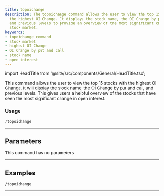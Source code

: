 ```yaml
---
title: topoichange
description: The topoichange command allows the user to view the top 15 stocks with
  the highest OI Change. It displays the stock name, the OI Change by put and call,
  and previous levels to provide an overview of the most significant changes in the
  stock market.
keywords:
- topoichange command
- stock market
- highest OI Change
- OI Change by put and call
- stock name
- open interest
---
```


import HeadTitle from '@site/src/components/General/HeadTitle.tsx';

<HeadTitle title="topoichange - Options - Telegram - Reference | OpenBB Bot Docs" />

This command allows the user to view the top 15 stocks with the highest OI Change. It will display the stock name, the OI Change by put and call, and previous levels. This gives users a helpful overview of the stocks that have seen the most significant change in open interest.

### Usage

```python wordwrap
/topoichange
```

---

## Parameters

This command has no parameters



---

## Examples

```
/topoichange
```
---
